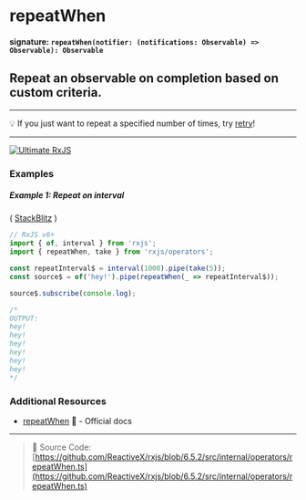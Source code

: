 # repeatWhen

#### signature: `repeatWhen(notifier: (notifications: Observable) => Observable): Observable`

## Repeat an observable on completion based on custom criteria.

---

💡 If you just want to repeat a specified number of times, try [retry](retry.md)!

---


[![Ultimate RxJS](https://drive.google.com/uc?export=view&id=1htrban3k3Z8CxiKwEV6bdmxW5Wu8xdWX "Ultimate RxJS")](https://ultimatecourses.com/courses/rxjs?ref=4)

### Examples

##### Example 1: Repeat on interval

(
[StackBlitz](https://stackblitz.com/edit/rxjs-repeatwhen?file=index.ts&devtoolsheight=100)
)

```js
// RxJS v6+
import { of, interval } from 'rxjs'; 
import { repeatWhen, take } from 'rxjs/operators';

const repeatInterval$ = interval(1000).pipe(take(5));
const source$ = of('hey!').pipe(repeatWhen(_ => repeatInterval$));

source$.subscribe(console.log);

/*
OUTPUT:
hey!
hey!
hey!
hey!
hey!
hey!
*/
```

### Additional Resources

- [repeatWhen](https://rxjs.dev/api/operators/repeatWhen)
  :newspaper: - Official docs

---

> :file_folder: Source Code:
> [https://github.com/ReactiveX/rxjs/blob/6.5.2/src/internal/operators/repeatWhen.ts](https://github.com/ReactiveX/rxjs/blob/6.5.2/src/internal/operators/repeatWhen.ts)
